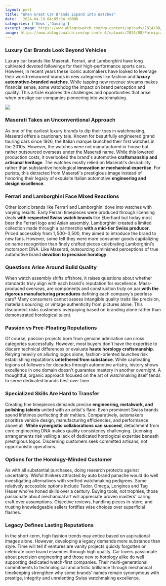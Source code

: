 ```yaml
---
layout: post
title: "When Great Car Brands Expand into Watches"
date:   2024-04-10 04:05:04 +0000
categories: ['News','Gaming']
excerpt_image: https://www.ablogtowatch.com/wp-content/uploads/2014/08/Parmigiani-Bugatti-mythe-watch-3.jpg
image: https://www.ablogtowatch.com/wp-content/uploads/2014/08/Parmigiani-Bugatti-mythe-watch-3.jpg
---
```


### Luxury Car Brands Look Beyond Vehicles
Luxury car brands like Maserati, Ferrari, and Lamborghini have long cultivated devoted followings for their high-performance sports cars. However, in recent years these iconic automakers have looked to leverage their world-renowned brands in new categories like fashion and **luxury automotive-branded watches**. While tapping new revenue streams makes financial sense, some watchdog the impact on brand perception and quality. This article explores the challenges and opportunities that arise when prestige car companies pioneering into watchmaking. 

![](https://www.ablogtowatch.com/wp-content/uploads/2014/08/Parmigiani-Bugatti-mythe-watch-3.jpg)
### Maserati Takes an Unconventional Approach  
As one of the earliest luxury brands to dip their toes in watchmaking, Maserati offers a cautionary tale. Known for beautifully engineered grand touring cars since 1926, the Italian marque launched their first watches in the 2010s. However, the watches were not manufactured in-house but rather outsourced overseas under the Maserati name. While this lowered production costs, it overlooked the brand's automotive **craftsmanship and artisanal heritage**. The watches mostly relied on Maserati's desirability rather than substantive horological **innovation or mechanical expertise**. For purists, this detracted from Maserati's prestigious image instead of honoring their legacy of exquisite Italian automotive **engineering and design excellence**.
### Ferrari and Lamborghini Face Mixed Reactions
Other iconic brands like Ferrari and Lamborghini dove into watches with varying results. Early Ferrari timepieces were produced through licensing deals **with respected Swiss watch brands** like Eberhard but today most bear the Ferrari logo and Asian assembly. Lamborghini created a limited collection made through a partnership **with a mid-tier Swiss producer**. Priced accessibly from $1,500-$3,500, they aimed to introduce the brand to new fans. However, some felt they were more consumer goods capitalizing on name recognition than finely crafted pieces celebrating Lamborghini's motorsport DNA. Like Maserati, outsourcing diminished perceptions of true automotive brand **devotion to precision horology**. 
### Questions Arise Around Build Quality 
When watch assembly shifts offshore, it raises questions about whether standards truly align with each brand's reputation for excellence. Mass-produced overseas, are components and construction truly on par **with the rigorous manufacturing procedures** defining each company's peerless cars? Many consumers cannot assess intangible quality traits like precision, materials sourcing, or vintage authenticity from pictures alone. This disconnect risks customers overpaying based on branding alone rather than demonstrated horological talent.
### Passion vs Free-Floating Reputations
Of course, passion projects born from genuine admiration can cross categories successfully. However, most buyers don't have the expertise to discern technical differences or evaluate **haute horology craftsmanship**. Relying heavily on alluring logos alone, fashion-oriented launches risk establishing reputations **untethered from substance**. While captivating legions of followers for decades through automotive artistry, history shows excellence in one domain doesn't guarantee mastery in another overnight. A thoughtful, organic approach focused on the art of watchmaking itself tends to serve dedicated brands best over time.
### Specialized Skills Are Hard to Transfer  
Creating fine timepieces demands precise **engineering, metalwork, and polishing talents** united with an artist's flare. Even prominent Swiss brands spend lifetimes perfecting their métiers. Comparatively, automakers prioritize vehicle design, manufacturing efficiencies, and performance above all. **While synergistic collaborations can succeed**, detachment from core engineering DNA makes quality consistency challenging. Licensing arrangements risk veiling a lack of dedicated horological expertise beneath prestigious logos. Discerning customers seek committed artisans, not opportunistic operations.
### Options for the Horology-Minded Customer
As with all substantial purchases, doing research protects against uncertainty. Wisful thinkers attracted by auto brand panache would do well investigating alternatives with verified watchmaking pedigrees. Some relatively accessible options include Tudor, Omega, Longines and Tag Heuer who've honed skills over a century. Buying tools, not trophies, those passionate about mechanical art will appreciate proven masters' caring craft over assumptions. Objective reviews, handling pieces in-store, and trusting knowledgeable sellers fortifies wise choices over superficial flashes.
### Legacy Defines Lasting Reputations
In the short-term, high fashion trends may entice based on aspirational images alone. However, developing a legacy demands more substance than style. Time will tell if ventures are vanity projects quickly forgotten or celebrate core brand essences through high quality. Car lovers passionate about precision engineering and those new to horology alike do well supporting dedicated watch-first companies. Their multi-generational commitments to technological and artistic brilliance through mechanical timekeeping strengthen why some brands' names remain synonymous with prestige, integrity and unrelenting Swiss watchmaking excellence.